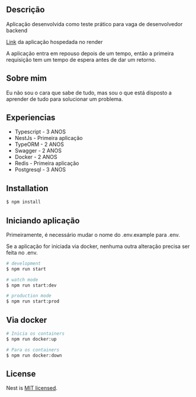 ## Descrição 

Aplicação desenvolvida como teste prático para vaga de desenvolvedor backend

[Link](https://movie-catalogue-challenge.onrender.com/api#/) da aplicação hospedada no render

A aplicação entra em repouso depois de um tempo, então a primeira requisição tem um tempo de espera antes de dar um retorno.

## Sobre mim
Eu não sou o  cara que sabe de tudo, mas sou o que está disposto a aprender de tudo para solucionar um problema.

## Experiencias
- Typescript - 3 ANOS
- NestJs - Primeira aplicação
- TypeORM - 2 ANOS
- Swagger - 2 ANOS
- Docker - 2 ANOS
- Redis - Primeira aplicação
- Postgresql - 3 ANOS

## Installation

```bash
$ npm install
```

## Iniciando aplicação

Primeiramente, é necessário mudar o nome do .env.example para .env.

Se a aplicação for iniciada via docker, nenhuma outra alteração precisa ser feita no .env.

```bash
# development
$ npm run start

# watch mode
$ npm run start:dev

# production mode
$ npm run start:prod
```

## Via docker
```bash
# Inicia os containers
$ npm run docker:up

# Para os containers
$ npm run docker:down
```

## License

Nest is [MIT licensed](LICENSE).